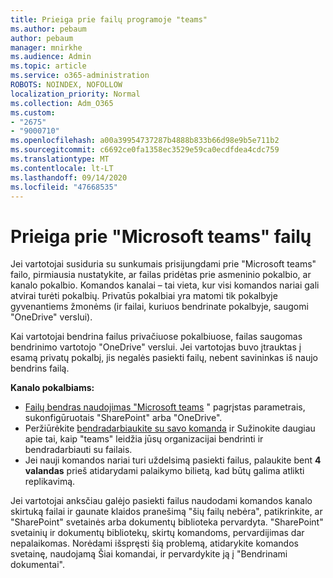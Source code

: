 ```yaml
---
title: Prieiga prie failų programoje "teams"
ms.author: pebaum
author: pebaum
manager: mnirkhe
ms.audience: Admin
ms.topic: article
ms.service: o365-administration
ROBOTS: NOINDEX, NOFOLLOW
localization_priority: Normal
ms.collection: Adm_O365
ms.custom:
- "2675"
- "9000710"
ms.openlocfilehash: a00a39954737287b4888b833b66d98e9b5e711b2
ms.sourcegitcommit: c6692ce0fa1358ec3529e59ca0ecdfdea4cdc759
ms.translationtype: MT
ms.contentlocale: lt-LT
ms.lasthandoff: 09/14/2020
ms.locfileid: "47668535"
---
```

# <a name="accessing-files-in-microsoft-teams"></a>Prieiga prie "Microsoft teams" failų

Jei vartotojai susiduria su sunkumais prisijungdami prie "Microsoft teams" failo, pirmiausia nustatykite, ar failas pridėtas prie asmeninio pokalbio, ar kanalo pokalbio. Komandos kanalai – tai vieta, kur visi komandos nariai gali atvirai turėti pokalbių. Privatūs pokalbiai yra matomi tik pokalbyje gyvenantiems žmonėms (ir failai, kuriuos bendrinate pokalbyje, saugomi "OneDrive" verslui).

Kai vartotojai bendrina failus privačiuose pokalbiuose, failas saugomas bendrinimo vartotojo "OneDrive" verslui. Jei vartotojas buvo įtrauktas į esamą privatų pokalbį, jis negalės pasiekti failų, nebent savininkas iš naujo bendrins failą.    

**Kanalo pokalbiams:**

- [Failų bendras naudojimas "Microsoft teams](https://docs.microsoft.com/MicrosoftTeams/sharing-files-in-teams) " pagrįstas parametrais, sukonfigūruotais "SharePoint" arba "OneDrive". 
- Peržiūrėkite [bendradarbiaukite su savo komanda](https://support.office.com/article/Collaborate-on-files-with-your-Team-9b200289-dbac-4823-85bd-628a5c7bb0ae) ir Sužinokite daugiau apie tai, kaip "teams" leidžia jūsų organizacijai bendrinti ir bendradarbiauti su failais. 
- Jei nauji komandos nariai turi uždelsimą pasiekti failus, palaukite bent **4 valandas** prieš atidarydami palaikymo bilietą, kad būtų galima atlikti replikavimą. 

Jei vartotojai anksčiau galėjo pasiekti failus naudodami komandos kanalo skirtuką failai ir gaunate klaidos pranešimą "šių failų nebėra", patikrinkite, ar "SharePoint" svetainės arba dokumentų biblioteka pervardyta. "SharePoint" svetainių ir dokumentų bibliotekų, skirtų komandoms, pervardijimas dar nepalaikomas. Norėdami išspręsti šią problemą, atidarykite komandos svetainę, naudojamą Šiai komandai, ir pervardykite ją į "Bendrinami dokumentai".